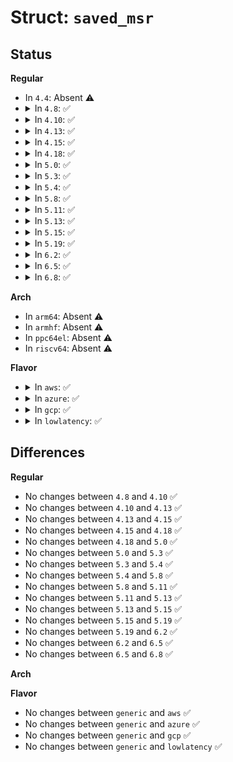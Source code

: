 # Struct: <code>saved_msr</code>

## Status
<b>Regular</b>
<ul>
<li>
In <code>4.4</code>: Absent ⚠️
</li>
<li>
<details>
<summary>In <code>4.8</code>: ✅</summary>

```c
struct saved_msr {
    bool valid;
    struct msr_info info;
};
```
</details>
</li>
<li>
<details>
<summary>In <code>4.10</code>: ✅</summary>

```c
struct saved_msr {
    bool valid;
    struct msr_info info;
};
```
</details>
</li>
<li>
<details>
<summary>In <code>4.13</code>: ✅</summary>

```c
struct saved_msr {
    bool valid;
    struct msr_info info;
};
```
</details>
</li>
<li>
<details>
<summary>In <code>4.15</code>: ✅</summary>

```c
struct saved_msr {
    bool valid;
    struct msr_info info;
};
```
</details>
</li>
<li>
<details>
<summary>In <code>4.18</code>: ✅</summary>

```c
struct saved_msr {
    bool valid;
    struct msr_info info;
};
```
</details>
</li>
<li>
<details>
<summary>In <code>5.0</code>: ✅</summary>

```c
struct saved_msr {
    bool valid;
    struct msr_info info;
};
```
</details>
</li>
<li>
<details>
<summary>In <code>5.3</code>: ✅</summary>

```c
struct saved_msr {
    bool valid;
    struct msr_info info;
};
```
</details>
</li>
<li>
<details>
<summary>In <code>5.4</code>: ✅</summary>

```c
struct saved_msr {
    bool valid;
    struct msr_info info;
};
```
</details>
</li>
<li>
<details>
<summary>In <code>5.8</code>: ✅</summary>

```c
struct saved_msr {
    bool valid;
    struct msr_info info;
};
```
</details>
</li>
<li>
<details>
<summary>In <code>5.11</code>: ✅</summary>

```c
struct saved_msr {
    bool valid;
    struct msr_info info;
};
```
</details>
</li>
<li>
<details>
<summary>In <code>5.13</code>: ✅</summary>

```c
struct saved_msr {
    bool valid;
    struct msr_info info;
};
```
</details>
</li>
<li>
<details>
<summary>In <code>5.15</code>: ✅</summary>

```c
struct saved_msr {
    bool valid;
    struct msr_info info;
};
```
</details>
</li>
<li>
<details>
<summary>In <code>5.19</code>: ✅</summary>

```c
struct saved_msr {
    bool valid;
    struct msr_info info;
};
```
</details>
</li>
<li>
<details>
<summary>In <code>6.2</code>: ✅</summary>

```c
struct saved_msr {
    bool valid;
    struct msr_info info;
};
```
</details>
</li>
<li>
<details>
<summary>In <code>6.5</code>: ✅</summary>

```c
struct saved_msr {
    bool valid;
    struct msr_info info;
};
```
</details>
</li>
<li>
<details>
<summary>In <code>6.8</code>: ✅</summary>

```c
struct saved_msr {
    bool valid;
    struct msr_info info;
};
```
</details>
</li>
</ul>
<b>Arch</b>
<ul>
<li>
In <code>arm64</code>: Absent ⚠️
</li>
<li>
In <code>armhf</code>: Absent ⚠️
</li>
<li>
In <code>ppc64el</code>: Absent ⚠️
</li>
<li>
In <code>riscv64</code>: Absent ⚠️
</li>
</ul>
<b>Flavor</b>
<ul>
<li>
<details>
<summary>In <code>aws</code>: ✅</summary>

```c
struct saved_msr {
    bool valid;
    struct msr_info info;
};
```
</details>
</li>
<li>
<details>
<summary>In <code>azure</code>: ✅</summary>

```c
struct saved_msr {
    bool valid;
    struct msr_info info;
};
```
</details>
</li>
<li>
<details>
<summary>In <code>gcp</code>: ✅</summary>

```c
struct saved_msr {
    bool valid;
    struct msr_info info;
};
```
</details>
</li>
<li>
<details>
<summary>In <code>lowlatency</code>: ✅</summary>

```c
struct saved_msr {
    bool valid;
    struct msr_info info;
};
```
</details>
</li>
</ul>

## Differences
<b>Regular</b>
<ul>
<li>
No changes between <code>4.8</code> and <code>4.10</code> ✅
</li>
<li>
No changes between <code>4.10</code> and <code>4.13</code> ✅
</li>
<li>
No changes between <code>4.13</code> and <code>4.15</code> ✅
</li>
<li>
No changes between <code>4.15</code> and <code>4.18</code> ✅
</li>
<li>
No changes between <code>4.18</code> and <code>5.0</code> ✅
</li>
<li>
No changes between <code>5.0</code> and <code>5.3</code> ✅
</li>
<li>
No changes between <code>5.3</code> and <code>5.4</code> ✅
</li>
<li>
No changes between <code>5.4</code> and <code>5.8</code> ✅
</li>
<li>
No changes between <code>5.8</code> and <code>5.11</code> ✅
</li>
<li>
No changes between <code>5.11</code> and <code>5.13</code> ✅
</li>
<li>
No changes between <code>5.13</code> and <code>5.15</code> ✅
</li>
<li>
No changes between <code>5.15</code> and <code>5.19</code> ✅
</li>
<li>
No changes between <code>5.19</code> and <code>6.2</code> ✅
</li>
<li>
No changes between <code>6.2</code> and <code>6.5</code> ✅
</li>
<li>
No changes between <code>6.5</code> and <code>6.8</code> ✅
</li>
</ul>
<b>Arch</b>
<ul>
</ul>
<b>Flavor</b>
<ul>
<li>
No changes between <code>generic</code> and <code>aws</code> ✅
</li>
<li>
No changes between <code>generic</code> and <code>azure</code> ✅
</li>
<li>
No changes between <code>generic</code> and <code>gcp</code> ✅
</li>
<li>
No changes between <code>generic</code> and <code>lowlatency</code> ✅
</li>
</ul>
